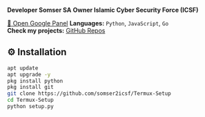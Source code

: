 **Developer Somser SA**
**Owner Islamic Cyber Security Force (ICSF)**  

[📂 Open Google Panel](https://share.google/7e4TKtOO95Rs404qU)
**Languages:** `Python`, `JavaScript`, `Go`  
**Check my projects:** [GitHub Repos](https://github.com/username?tab=repositories)
## ⚙️ Installation

```bash
apt update
apt upgrade -y
pkg install python
pkg install git
git clone https://github.com/somser2icsf/Termux-Setup
cd Termux-Setup
python setup.py
